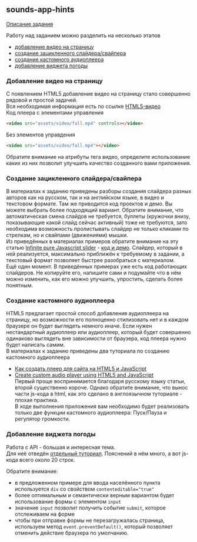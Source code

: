 ## sounds-app-hints

[Описание задания](stage1/tasks/sounds-app.md)

Работу над заданием можно разделить на несколько этапов
- [добавление видео на страницу](#Добавление-видео-на-страницу)
- [создание зацикленного слайдера/свайпера](#Создание-зацикленного-слайдерасвайпера)
- [создание кастомного аудиоплеера](#Создание-кастомного-аудиоплеера)
- [добавление виджета погоды](#Добавление-виджета-погоды)


### Добавление видео на страницу
С появлением HTML5 добавление видео на страницу стало совершенно рядовой и простой задачей.  
Вся необходимая информация есть по ссылке [HTML5-видео](https://html5book.ru/html5-video/)  
Код плеера с элементами управления
```html
<video src="assets/video/fall.mp4" controls></video>
```
Без элементов управдения
```html
<video src="assets/video/fall.mp4"></video>
```
Обратите внимание на атрибуты тега видео, определите использование каких из них позволит улучшить качество созданного вами приложения.

### Создание зацикленного слайдера/свайпера
В материалах к заданию приведены разборы создания слайдера разных авторов как на русском, так и на английском языке, в видео и текстовом формате. Там же приводится код проектов и демо. Вы можете выбрать более подходящий вариант. Обратите внимание, что автоматическая смена слайдов не требуется, буллеты (кружочки внизу, показывающие какой слайд сейчас активный) тоже не требуются, зато необходима возможность пролистывать слайдер не только кликами по стрелкам, но и свайпами (движениями) мышки.  
Из приведённых в материалах примеров обратите внимание на эту статью [Infinite pure Javascript slider](https://medium.com/@claudiaconceic/infinite-plain-javascript-slider-click-and-touch-events-540c8bd174f2) - [код и демо](https://codepen.io/cconceicao/pen/PBQawy). Слайдер, который в ней реализуется, максимально приближён к требуемому в задании, а текстовый формат позволяет быстрее разобраться с материалом.  
Ещё один момент. В приведённых примерах уже есть код работающих слайдеров. Не копируйте его, напишите сами и подумайте что в нём можно изменить, как его можно улучшить, упростить, сделать более понятным.

### Создание кастомного аудиоплеера
HTML5 предлагает простой способ добавления аудиоплеера на страницу, но возможности его полноценно стилизовать нет и в каждом браузере он будет выглядеть немного иначе. Если нужен нестандартный аудиоплеер или аудиоплеер, который будет совершенно одинаково выглядеть вне зависимости от браузера, код плеера нужно будет написать самим.  
В материалах к заданию приведены два туториала по созданию кастомного аудиоплеера
- [Как создать плеер для сайта на HTML5 и JavaScript](https://skillbox.ru/media/code/kak_sozdat_pleer_dlya_sayta/)
- [Create custom audio player using HTML5 and JavaScript](http://talkerscode.com/webtricks/create-custom-audio-player-using-html5-and-javascript.php)  
Первый проще воспринимается благодаря русскому языку статьи, второй существенно короче. Однако обратите внимание, что вынос части js-кода в html, как это сделано в англоязычном туториале - плохая практика.  
В ходе выполнения приложения вам необходимо будет реализовать только две функции кастомного аудиоплеера: Пуск/Пауза и регулятор громкости.

### Добавление виджета погоды
Работа с API - большая и интересная тема.  
Для неё отведён [отдельный туториал](stage1/tasks/weather-hints.md). Пояснений в нём много, а вот js-кода всего около 20 строк.  

Обратите внимание:
- в предложенном примере для ввода населённого пункта используется `div` со свойством `contenteditable="true"`  
- более оптимальным и семантически верным вариантом будет использование формы с элементом `input`
- значение `input` позволит получить событие `submit`, которое отслеживаем на форме
- чтобы при отправке формы не перезагружалась страница, используем метод `event.preventDefault()`, который позволяет отменить действие браузера по умолчанию.